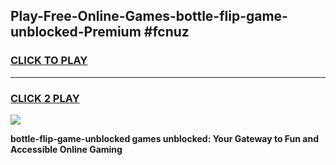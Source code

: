 
## Play-Free-Online-Games-bottle-flip-game-unblocked-Premium #fcnuz
<h3>
<a href="https://premium.freeplayer.one?title=bottle-flip-game-unblocked&ref=8M">CLICK TO PLAY</a></h3>
<hr>

<h3>
<a href="https://premium.freeplayer.one?title=bottle-flip-game-unblocked&ref=8M">CLICK 2 PLAY</a>
  
</h3>

<a href="https://premium.freeplayer.one?title=bottle-flip-game-unblocked&ref=8M"><img src="https://clearcache.store/games.png"></a>


**bottle-flip-game-unblocked games unblocked: Your Gateway to Fun and Accessible Online Gaming**

